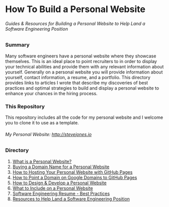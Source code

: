 # How To Build a Personal Website
###### Guides & Resources for Building a Personal Website to Help Land a Software Engineering Position

### Summary
Many software engineers have a personal website where they showcase themselves. This is an ideal place to point recruiters to in order to display your technical abilities and provide them with any relevant information about yourself. Generally on a personal website you will provide information about yourself, contact information, a resume, and a portfolio. This directory provides links to articles I wrote that describe my discoveries of best practices and optimal strategies to build and display a personal website to enhance your chances in the hiring process.

### This Repository
This repository includes all the code for my personal website and I welcome you to clone it to use as a template.
###### My Personal Website: http://stevejones.io

### Directory
1. [What is a Personal Website?](https://medium.com/@steve_jones/what-is-a-personal-website-3e18926847ba#.ad5u6juwy)
2. [Buying a Domain Name for a Personal Website](https://medium.com/@steve_jones/buying-a-domain-name-for-a-personal-website-388c97793104#.x9w0102cj)
3. [How to Hosting Your Personal Website with GitHub Pages](https://medium.com/@steve_jones/hosting-a-personal-website-with-github-pages-ff78ede9bdd6#.31qmfm626)
4. [How to Point a Domain on Google Domains to GitHub Pages](https://medium.com/@steve_jones/4-how-to-point-a-domain-on-google-domains-to-github-pages-1d4c24f01382#.o5p980ren)
5. [How to Design & Develop a Personal Website](https://medium.com/@steve_jones/how-to-design-develop-a-personal-website-4b44418d537a#.vpj6ztc23)
6. [What to Include on a Personal Website](https://medium.com/@steve_jones/6-what-to-include-on-a-personal-website-1602351b42cf#.ss7qmv4e6)
7. [Software Engineering Resume - Best Practices](https://medium.com/@steve_jones/7-software-engineer-resume-best-practices-7598636bdf3f#.wohxj35hz)
8. [Resources to Help Land a Software Engineering Position](https://medium.com/@steve_jones/8-resources-to-help-land-a-software-engineering-position-9291322f8d21#.pqo9ggl24)
